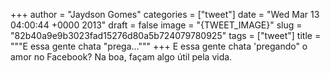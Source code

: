 
+++
author = "Jaydson Gomes"
categories = ["tweet"]
date = "Wed Mar 13 04:00:44 +0000 2013"
draft = false
image = "{TWEET_IMAGE}"
slug = "82b40a9e9b3023fad15276d80a5b724079780925"
tags = ["tweet"]
title = """E essa gente chata "prega..."""
+++
E essa gente chata 'pregando" o amor no Facebook? Na boa, façam algo útil pela vida.
